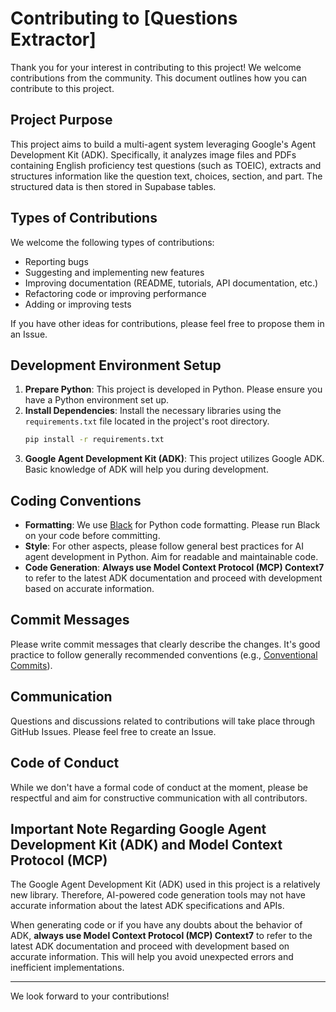 # Contributing to [Questions Extractor]

Thank you for your interest in contributing to this project! We welcome contributions from the community. This document outlines how you can contribute to this project.

## Project Purpose

This project aims to build a multi-agent system leveraging Google's Agent Development Kit (ADK). Specifically, it analyzes image files and PDFs containing English proficiency test questions (such as TOEIC), extracts and structures information like the question text, choices, section, and part. The structured data is then stored in Supabase tables.

## Types of Contributions

We welcome the following types of contributions:

* Reporting bugs
* Suggesting and implementing new features
* Improving documentation (README, tutorials, API documentation, etc.)
* Refactoring code or improving performance
* Adding or improving tests

If you have other ideas for contributions, please feel free to propose them in an Issue.

## Development Environment Setup

1.  **Prepare Python**: This project is developed in Python. Please ensure you have a Python environment set up.
2.  **Install Dependencies**: Install the necessary libraries using the `requirements.txt` file located in the project's root directory.
    ```bash
    pip install -r requirements.txt
    ```
3.  **Google Agent Development Kit (ADK)**: This project utilizes Google ADK. Basic knowledge of ADK will help you during development.

## Coding Conventions

* **Formatting**: We use [Black](https://github.com/psf/black) for Python code formatting. Please run Black on your code before committing.
* **Style**: For other aspects, please follow general best practices for AI agent development in Python. Aim for readable and maintainable code.
* **Code Generation**: **Always use Model Context Protocol (MCP) Context7** to refer to the latest ADK documentation and proceed with development based on accurate information.

## Commit Messages

Please write commit messages that clearly describe the changes. It's good practice to follow generally recommended conventions (e.g., [Conventional Commits](https://www.conventionalcommits.org/)).

## Communication

Questions and discussions related to contributions will take place through GitHub Issues. Please feel free to create an Issue.

## Code of Conduct

While we don't have a formal code of conduct at the moment, please be respectful and aim for constructive communication with all contributors.

## Important Note Regarding Google Agent Development Kit (ADK) and Model Context Protocol (MCP)

The Google Agent Development Kit (ADK) used in this project is a relatively new library. Therefore, AI-powered code generation tools may not have accurate information about the latest ADK specifications and APIs.

When generating code or if you have any doubts about the behavior of ADK, **always use Model Context Protocol (MCP) Context7** to refer to the latest ADK documentation and proceed with development based on accurate information. This will help you avoid unexpected errors and inefficient implementations.

---

We look forward to your contributions!